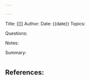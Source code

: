 ```yaml
---

---
```


Title: [[]]
Author: 
Date: {{date}}
Topics: 

Questions:

Notes:

Summary:
```

```
 References: 
 - 